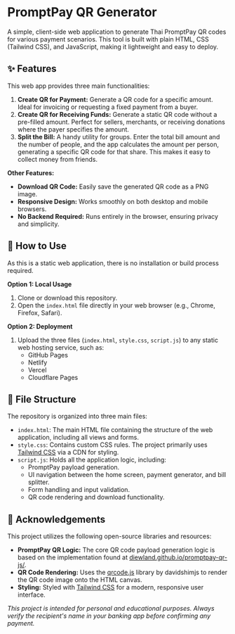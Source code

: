 # PromptPay QR Generator

A simple, client-side web application to generate Thai PromptPay QR codes for various payment scenarios. This tool is built with plain HTML, CSS (Tailwind CSS), and JavaScript, making it lightweight and easy to deploy.

## ✨ Features

This web app provides three main functionalities:

1.  **Create QR for Payment:** Generate a QR code for a specific amount. Ideal for invoicing or requesting a fixed payment from a buyer.
2.  **Create QR for Receiving Funds:** Generate a static QR code without a pre-filled amount. Perfect for sellers, merchants, or receiving donations where the payer specifies the amount.
3.  **Split the Bill:** A handy utility for groups. Enter the total bill amount and the number of people, and the app calculates the amount per person, generating a specific QR code for that share. This makes it easy to collect money from friends.

**Other Features:**

* **Download QR Code:** Easily save the generated QR code as a PNG image.
* **Responsive Design:** Works smoothly on both desktop and mobile browsers.
* **No Backend Required:** Runs entirely in the browser, ensuring privacy and simplicity.

## 🚀 How to Use

As this is a static web application, there is no installation or build process required.

**Option 1: Local Usage**

1.  Clone or download this repository.
2.  Open the `index.html` file directly in your web browser (e.g., Chrome, Firefox, Safari).

**Option 2: Deployment**

1.  Upload the three files (`index.html`, `style.css`, `script.js`) to any static web hosting service, such as:
    * GitHub Pages
    * Netlify
    * Vercel
    * Cloudflare Pages

## 📂 File Structure

The repository is organized into three main files:

* `index.html`: The main HTML file containing the structure of the web application, including all views and forms.
* `style.css`: Contains custom CSS rules. The project primarily uses [Tailwind CSS](https://tailwindcss.com/) via a CDN for styling.
* `script.js`: Holds all the application logic, including:
    * PromptPay payload generation.
    * UI navigation between the home screen, payment generator, and bill splitter.
    * Form handling and input validation.
    * QR code rendering and download functionality.

## 🙏 Acknowledgements

This project utilizes the following open-source libraries and resources:

* **PromptPay QR Logic:** The core QR code payload generation logic is based on the implementation found at [diewland.github.io/promptpay-qr-js/](https://diewland.github.io/promptpay-qr-js/).
* **QR Code Rendering:** Uses the [qrcode.js](https://github.com/davidshimjs/qrcodejs) library by davidshimjs to render the QR code image onto the HTML canvas.
* **Styling:** Styled with [Tailwind CSS](https://tailwindcss.com/) for a modern, responsive user interface.

*This project is intended for personal and educational purposes. Always verify the recipient's name in your banking app before confirming any payment.*

